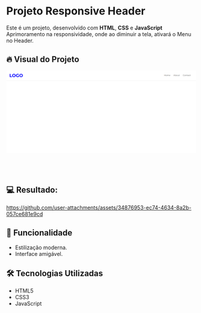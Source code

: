 # Projeto Responsive Header
Este é um projeto, desenvolvido com **HTML**, **CSS** e **JavaScript** 
<br>
Aprimoramento na responsividade, onde ao diminuir a tela, ativará o Menu no Header.

## 🔥 Visual do Projeto

<p align="center"> 
<img src="/assets/print-resp.png" alt="" width="700"/>
  <br>
  <br>

  <br>
  <br>
    
</p>


## 💻 Resultado:



https://github.com/user-attachments/assets/34876953-ec74-4634-8a2b-057ce681e9cd



## 🚀 Funcionalidade

- Estilização moderna.
- Interface amigável.

## 🛠 Tecnologias Utilizadas

- HTML5
- CSS3
- JavaScript 
